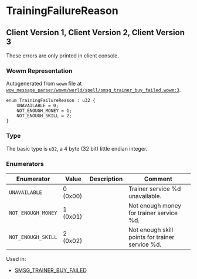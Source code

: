 # TrainingFailureReason

## Client Version 1, Client Version 2, Client Version 3

These errors are only printed in client console.

### Wowm Representation

Autogenerated from `wowm` file at [`wow_message_parser/wowm/world/spell/smsg_trainer_buy_failed.wowm:3`](https://github.com/gtker/wow_messages/tree/main/wow_message_parser/wowm/world/spell/smsg_trainer_buy_failed.wowm#L3).

```rust,ignore
enum TrainingFailureReason : u32 {
    UNAVAILABLE = 0;
    NOT_ENOUGH_MONEY = 1;
    NOT_ENOUGH_SKILL = 2;
}
```
### Type
The basic type is `u32`, a 4 byte (32 bit) little endian integer.
### Enumerators
| Enumerator | Value  | Description | Comment |
| --------- | -------- | ----------- | ------- |
| `UNAVAILABLE` | 0 (0x00) |  | Trainer service %d unavailable. |
| `NOT_ENOUGH_MONEY` | 1 (0x01) |  | Not enough money for trainer service %d. |
| `NOT_ENOUGH_SKILL` | 2 (0x02) |  | Not enough skill points for trainer service %d. |

Used in:
* [SMSG_TRAINER_BUY_FAILED](smsg_trainer_buy_failed.md)


